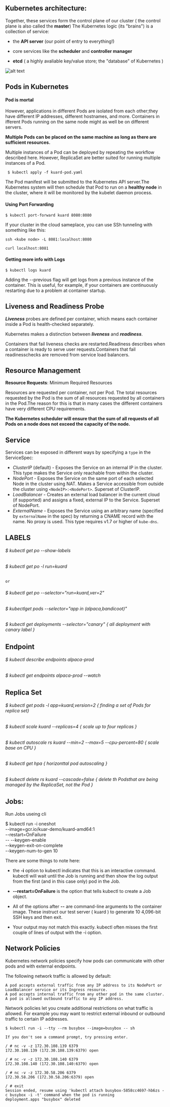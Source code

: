 ## Kubernetes architecture:

Together, these services form the control plane of our cluster ( the control plane is also called the __master__)
The Kubernetes logic (its "brains") is a collection of service:
 
 * the __API server__ (our point of entry to everything!)
 
 * core services like the __scheduler__ and __controller manager__
 
 * __etcd__ ( a highly avaliable key/value store; the "database" of Kubernetes )
 
 ![alt text](k8s-arch.png)

## Pods in Kubernetes

#### Pod is mortal

However, applications in different Pods	are isolated from each other;they have different IP addresses, different hostnames, and	more. Containers in ifferent Pods running on the same node might as well be on different servers.

**Multiple Pods can be placed on the same machine	as long	as there are sufficient	resources.**	

Multiple instances of a	Pod can	be deployed by repeating the workflow described	here. However,	ReplicaSet are better suited for running multiple instances of a Pod.

``` $ kubectl apply -f kuard-pod.yaml```

The Pod	manifest will be submitted to the Kubernetes API server.The Kubernetes system will then	schedule that Pod to run on a **healthy node** in the cluster, where it	will be	monitored by the  kubelet daemon process.

#### Using Port Forwarding

``` $ kubectl port-forward kuard 8080:8080 ```

If your cluster in the cloud sameplace, you can use SSh tunneling with something like this:

	ssh <kube node> -L 8081:localhost:8080 
	
	curl localhost:8081


#### Getting more info with Logs

``` $ kubectl logs kuard ```

Adding the  --previous 	flag will get logs from	a previous instance of the container. This is useful, for example, if your containers are continuously restarting due to a problem at container startup.

## Liveness and Readiness Probe

**_Liveness_** probes are defined per container, which means each container inside a Pod is health-checked separately.

Kubernetes makes a distinction between **_liveness_** and **_readiness_**.

Containers that	fail liveness checks are restarted.Readiness describes when a container	is ready to serve user requests.Containers that	fail readinesschecks are removed from service load balancers.	
	
## Resource	Management

**Resource Requests**:	Minimum	Required	Resources

Resources are requested per container, not per Pod. The total resources requested by the Pod is the sum of all resources requested by all containers in the Pod.The reason for this is that in many cases the different containers have very different CPU requirements.	

**The Kubernetes scheduler will ensure	that the sum of all requests of all Pods on a node does not exceed the capacity of the node.**

## Service

Services can be exposed in different ways by specifying a ```type``` in the ServiceSpec:

   * _ClusterIP_ (default) - Exposes the Service on an internal IP in the cluster. This type makes the Service only reachable from within the cluster.
   * _NodePort_ - Exposes the Service on the same port of each selected Node in the cluster using NAT. Makes a Service accessible from outside the cluster using ```<NodeIP>:<NodePort>```. Superset of ClusterIP.
   * _LoadBalancer_ - Creates an external load balancer in the current cloud (if supported) and assigns a fixed, external IP to the Service. Superset of NodePort.
   * _ExternalName_ - Exposes the Service using an arbitrary name (specified by ```externalName``` in the spec) by returning a CNAME record with the name. No proxy is used. This type requires v1.7 or higher of ```kube-dns```.


## LABELS

###### $ kubectl get po --show-labels

###### $ kubectl get po -l run=kuard
	or
###### $ kubectl get po --selector="run=kuard,ver=2"

###### $ kubectlget pods --selector="app in (alpaca,bandicoot)"

###### $ kubectl get deployments --selector="canary" { all deployment with canary label }

## Endpoint

###### $ kubectl describe endpoints alpaca-prod

###### $ kubectl get endpoints alpaca-prod --watch

## Replica Set

###### $ kubectl get pods -l app=kuard,version=2 { finding a set of Pods for replica set}

###### $ kubectl scale kuard --replicas=4 { scale up to four replicas }
 
###### $ kubectl autoscale rs kuard --min=2 --max=5 --cpu-percent=80 { scale base on CPU }

###### $ kubectl get hpa { horizonttal pod autoscaling }

###### $ kubectl delete	rs kuard --cascade=false  { delete th Podsthat are being managed by the ReplicaSet, not the Pod }

## Jobs:	

Run Jobs useing cli

$	kubectl	run	-i	oneshot	\
	--image=gcr.io/kuar-demo/kuard-amd64:1	\
	--restart=OnFailure	\
	--	--keygen-enable	\
		--keygen-exit-on-complete	\
		--keygen-num-to-gen	10

There are some things to note here:
 * the	 **-i**  option to  kubectl indicates that this	is an interactive command. kubectl  will wait until the Job is running	and then show the log output from the first (and in this case only) pod	in the Job.

 * **--restart=OnFailure** 	is the option that tells kubectl  to create a Job object. 

 * All of the options after  **--** are command-line arguments to the container image. These instruct our test server ( kuard ) to generate	10 4,096-bit SSH keys and then	exit.

 * Your	output may not match this exactly.  kubectl often misses the first couple of lines of output with the  -i option.

## Network Policies

Kubernetes network policies specify how pods can communicate with other pods and with external endpoints. 

The following network traffic is allowed by default:

    A pod accepts external traffic from any IP address to its NodePort or LoadBalancer service or its Ingress resource.
    A pod accepts internal traffic from any other pod in the same cluster.
    A pod is allowed outbound traffic to any IP address.

Network policies let you create additional restrictions on what traffic is allowed. For example you may want to restrict external inbound or outbound traffic to certain IP addresses.

```
$ kubectl run -i --tty --rm busybox --image=busybox -- sh

If you don't see a command prompt, try pressing enter.

/ # nc -v -z 172.30.108.139 6379
172.30.108.139 (172.30.108.139:6379) open

/ # nc -v -z 172.30.108.140 6379
172.30.108.140 (172.30.108.140:6379) open

/ # nc -v -z 172.30.58.206 6379
172.30.58.206 (172.30.58.206:6379) open

/ # exit
Session ended, resume using 'kubectl attach busybox-5858cc4697-hb6zs -c busybox -i -t' command when the pod is running
deployment.apps "busybox" deleted
```

